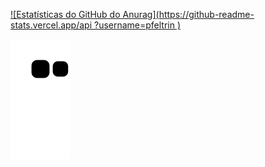 [![Estatísticas do GitHub do Anurag](https://github-readme-stats.vercel.app/api ?username=pfeltrin )](https://github.com/pfeltrin/github-readme-stats)

![Snake animation](https://github.com/pfeltrin/pfeltrin/blob/output/github-contribution-grid-snake.svg)
